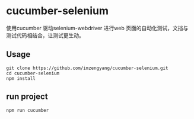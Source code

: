 # cucumber-selenium
使用cucumber 驱动selenium-webdriver 进行web 页面的自动化测试，文挡与测试代码相结合，让测试更生动。


## Usage

```
git clone https://github.com/imzengyang/cucumber-selenium.git
cd cucumber-selenium
npm install
```

## run project


```
npm run cucumber
```
